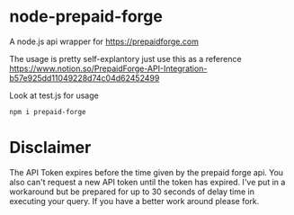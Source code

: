 # node-prepaid-forge

A node.js api wrapper for https://prepaidforge.com

The usage is pretty self-explantory just use this as a reference https://www.notion.so/PrepaidForge-API-Integration-b57e925dd11049228d74c04d62452499

Look at test.js for usage

```
npm i prepaid-forge
```


# Disclaimer

The API Token expires before the time given by the prepaid forge api. You also can't request a new API token until the token has expired. I've put in a workaround but be prepared for up to 30 seconds of delay time in executing your query. If you have a better work around please fork.
